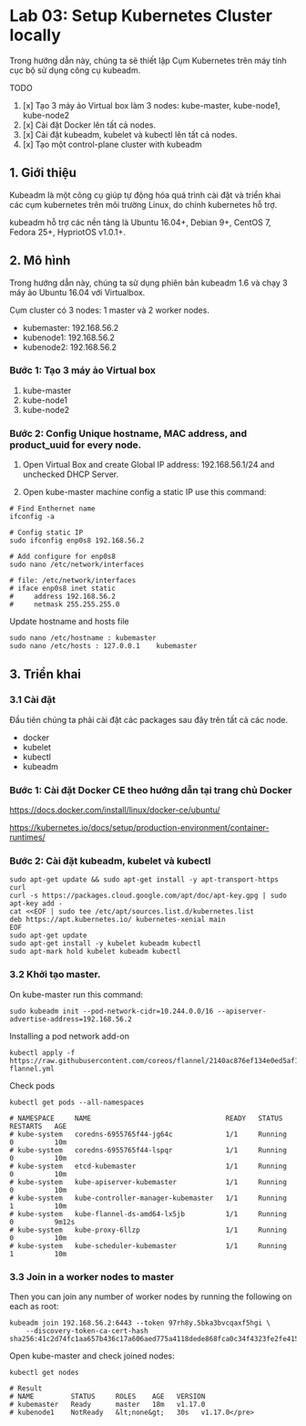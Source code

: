 # Lab 03: Setup Kubernetes Cluster locally

Trong hướng dẫn này, chúng ta sẽ thiết lập Cụm Kubernetes trên máy tính cục bộ sử dụng công cụ kubeadm.

TODO

1. [x] Tạo 3 máy ảo Virtual box làm 3 nodes: kube-master, kube-node1, kube-node2
2. [x] Cài đặt Docker lên tất cả nodes.
3. [x] Cài đặt kubeadm, kubelet và kubectl lên tất cả nodes.
4. [x] Tạo một control-plane cluster with kubeadm

## 1. Giới thiệu

Kubeadm là một công cụ giúp tự động hóa quá trình cài đặt và triển khai các cụm kubernetes trên môi trường Linux, do chính kubernetes hỗ trợ.

kubeadm hỗ trợ các nền tảng là Ubuntu 16.04+, Debian 9+, CentOS 7, Fedora 25+, HypriotOS v1.0.1+.

## 2. Mô hình

Trong hướng dẫn này, chúng ta sử dụng phiên bản kubeadm 1.6 và chạy 3 máy ảo Ubuntu 16.04 với Virtualbox.

Cụm cluster có 3 nodes: 1 master và 2 worker nodes.


- kubemaster: 192.168.56.2
- kubenode1: 192.168.56.2
- kubenode2: 192.168.56.2

### Bước 1: Tạo 3 máy ảo Virtual box

1. kube-master
2. kube-node1
3. kube-node2

### Bước 2: Config Unique hostname, MAC address, and product_uuid for every node.

1. Open Virtual Box and create Global IP address: 192.168.56.1/24 and unchecked DHCP Server.

2. Open kube-master machine config a static IP use this command:

```shell
# Find Enthernet name
ifconfig -a

# Config static IP
sudo ifconfig enp0s8 192.168.56.2

# Add configure for enp0s8
sudo nano /etc/network/interfaces

# file: /etc/network/interfaces
# iface enp0s8 inet static
#     address 192.168.56.2
#     netmask 255.255.255.0
```

Update hostname and hosts file

```shell
sudo nano /etc/hostname : kubemaster
sudo nano /etc/hosts : 127.0.0.1    kubemaster
```

## 3. Triển khai

### 3.1 Cài đặt 

Đầu tiên chúng ta phải cài đặt các packages sau đây trên tất cả các node.

- docker
- kubelet
- kubectl
- kubeadm

### Bước 1: Cài đặt Docker CE theo hướng dẫn tại trang chủ Docker

https://docs.docker.com/install/linux/docker-ce/ubuntu/

https://kubernetes.io/docs/setup/production-environment/container-runtimes/

### Bước 2: Cài đặt kubeadm, kubelet và kubectl

```shell
sudo apt-get update && sudo apt-get install -y apt-transport-https curl
curl -s https://packages.cloud.google.com/apt/doc/apt-key.gpg | sudo apt-key add -
cat <<EOF | sudo tee /etc/apt/sources.list.d/kubernetes.list
deb https://apt.kubernetes.io/ kubernetes-xenial main
EOF
sudo apt-get update
sudo apt-get install -y kubelet kubeadm kubectl
sudo apt-mark hold kubelet kubeadm kubectl
```

### 3.2 Khởi tạo master.

On kube-master run this command:

```shell
sudo kubeadm init --pod-network-cidr=10.244.0.0/16 --apiserver-advertise-address=192.168.56.2
```

Installing a pod network add-on

```shell
kubectl apply -f https://raw.githubusercontent.com/coreos/flannel/2140ac876ef134e0ed5af15c65e414cf26827915/Documentation/kube-flannel.yml
```

Check pods

```shell
kubectl get pods --all-namespaces

# NAMESPACE     NAME                                 READY   STATUS    RESTARTS   AGE
# kube-system   coredns-6955765f44-jg64c             1/1     Running   0          10m
# kube-system   coredns-6955765f44-lspqr             1/1     Running   0          10m
# kube-system   etcd-kubemaster                      1/1     Running   0          10m
# kube-system   kube-apiserver-kubemaster            1/1     Running   0          10m
# kube-system   kube-controller-manager-kubemaster   1/1     Running   1          10m
# kube-system   kube-flannel-ds-amd64-lx5jb          1/1     Running   0          9m12s
# kube-system   kube-proxy-6llzp                     1/1     Running   0          10m
# kube-system   kube-scheduler-kubemaster            1/1     Running   1          10m
```

### 3.3 Join in a worker nodes to master

Then you can join any number of worker nodes by running the following on each as root:

```shell
kubeadm join 192.168.56.2:6443 --token 97rh8y.5bka3bvcqaxf5hgi \
    --discovery-token-ca-cert-hash sha256:41c2d74fc1aa657b436c17a606aed775a4118dede868fca0c34f4323fe2fe415
```

Open kube-master and check joined nodes:

```shell
kubectl get nodes

# Result
# NAME         STATUS     ROLES    AGE   VERSION
# kubemaster   Ready      master   18m   v1.17.0
# kubenode1    NotReady   &lt;none&gt;   30s   v1.17.0</pre>
```







